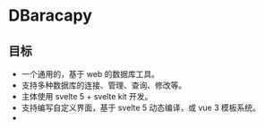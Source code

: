 # DBaracapy

## 目标

- 一个通用的，基于 web 的数据库工具。
- 支持多种数据库的连接、管理、查询、修改等。
- 主体使用 svelte 5 + svelte kit 开发。
- 支持编写自定义界面，基于 svelte 5 动态编译，或 vue 3 模板系统。
- 
